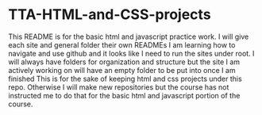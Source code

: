 # TTA-HTML-and-CSS-projects
This README is for the basic html and javascript practice work.
I will give each site and general folder their own READMEs
I am learning how to navigate and use github and it looks like I need to run the sites under root.
I will always have folders for organization and structure but the site I am actively working on will have an empty folder to be put into once I am finished
This is for the sake of keeping html and css projects under this repo. 
Otherwise I will make new repositories but the course has not instructed me to do that for the basic html and javascript portion of the course. 
